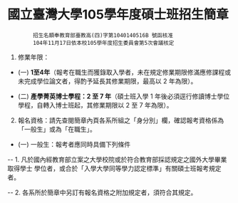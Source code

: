 # 國立臺灣大學105學年度碩士班招生簡章 
			招生名額奉教育部臺教高(四)字第1040140516B 號函核准
			104年11月17日依本校105學年度招生委員會第5次會議核定 

1. 修業年限：

- (一) **1至4年**（報考在職生而獲錄取入學者，未在規定修業期限修滿應修課程或未完成學位論文者，得酌予延長其修業期限，最高以 2 年為限）。

- (二) **產學菁英博士學程：2 至 7 年**（碩士班入學 1 年後必須逕行修讀博士學位學程，自轉入博士班起，其修業期限以 2 至 7 年為限）。

2. 報名資格：請先查閱簡章內頁各系所組之「身分別」欄，確認報考資格係為「一般生」或為「在職生」。 

- (一) 一般生：報考者應同時具備下列條件

-- 1. 凡於國內經教育部立案之大學校院或於符合教育部採認規定之國外大學畢業取得學士
學位者，或合於「入學大學同等學力認定標準」有關碩士班報考規定者。

-- 2. 各系所於簡章中另訂有報名資格之附加規定者，須符合其規定。 
